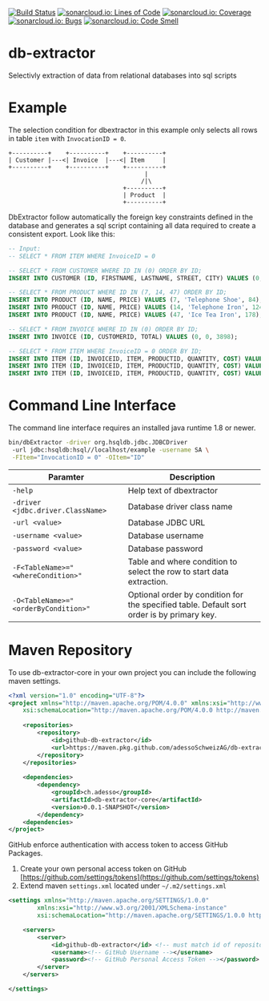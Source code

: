 [![Build Status](https://app.travis-ci.com/adessoSchweizAG/db-extractor.svg?branch=master)](https://app.travis-ci.com/github/adessoSchweizAG/db-extractor)
[![sonarcloud.io: Lines of Code](https://sonarcloud.io/api/project_badges/measure?project=ch.adesso%3Adb-extractor&metric=ncloc)](https://sonarcloud.io/dashboard?id=ch.adesso%3Adb-extractor)
[![sonarcloud.io: Coverage](https://sonarcloud.io/api/project_badges/measure?project=ch.adesso%3Adb-extractor&metric=coverage)](https://sonarcloud.io/dashboard?id=ch.adesso%3Adb-extractor)
[![sonarcloud.io: Bugs](https://sonarcloud.io/api/project_badges/measure?project=ch.adesso%3Adb-extractor&metric=bugs)](https://sonarcloud.io/dashboard?id=ch.adesso%3Adb-extractor)
[![sonarcloud.io: Code Smell](https://sonarcloud.io/api/project_badges/measure?project=ch.adesso%3Adb-extractor&metric=code_smells)](https://sonarcloud.io/dashboard?id=ch.adesso%3Adb-extractor)

# db-extractor
Selectivly extraction of data from relational databases into sql scripts

# Example

The selection condition for dbextractor in this example only selects all rows in table `item` with `InvocationID = 0`.

```
+----------+    +----------+    +----------+
| Customer |---<| Invoice  |---<| Item     |
+----------+    +----------+    +----------+
                                      |
                                     /|\
                                +----------+
                                | Product  |
                                +----------+
```

DbExtractor follow automatically the foreign key constraints defined in the database and generates a sql script containing all data required to create a consistent export. Look like this:

```sql
-- Input:
-- SELECT * FROM ITEM WHERE InvoiceID = 0

-- SELECT * FROM CUSTOMER WHERE ID IN (0) ORDER BY ID;
INSERT INTO CUSTOMER (ID, FIRSTNAME, LASTNAME, STREET, CITY) VALUES (0, 'Laura', 'Steel', '429 Seventh Av.', 'Dallas');

-- SELECT * FROM PRODUCT WHERE ID IN (7, 14, 47) ORDER BY ID;
INSERT INTO PRODUCT (ID, NAME, PRICE) VALUES (7, 'Telephone Shoe', 84);
INSERT INTO PRODUCT (ID, NAME, PRICE) VALUES (14, 'Telephone Iron', 124);
INSERT INTO PRODUCT (ID, NAME, PRICE) VALUES (47, 'Ice Tea Iron', 178);

-- SELECT * FROM INVOICE WHERE ID IN (0) ORDER BY ID;
INSERT INTO INVOICE (ID, CUSTOMERID, TOTAL) VALUES (0, 0, 3898);

-- SELECT * FROM ITEM WHERE InvoiceID = 0 ORDER BY ID;
INSERT INTO ITEM (ID, INVOICEID, ITEM, PRODUCTID, QUANTITY, COST) VALUES (0, 0, 2, 47, 3, 178);
INSERT INTO ITEM (ID, INVOICEID, ITEM, PRODUCTID, QUANTITY, COST) VALUES (1, 0, 1, 14, 19, 124);
INSERT INTO ITEM (ID, INVOICEID, ITEM, PRODUCTID, QUANTITY, COST) VALUES (2, 0, 0, 7, 12, 84);
```

# Command Line Interface

The command line interface requires an installed java runtime 1.8 or newer.

```sh
bin/dbExtractor -driver org.hsqldb.jdbc.JDBCDriver
 -url jdbc:hsqldb:hsql//localhost/example -username SA \
 -FItem="InvocationID = 0" -OItem="ID"
```

Paramter | Description
------ | -----------
`-help` | Help text of dbextractor
`-driver <jdbc.driver.ClassName>` | Database driver class name
`-url <value>` | Database JDBC URL
`-username <value>` | Database username
`-password <value>` | Database password
`-F<TableName>="<whereCondition>"` | Table and where condition to select the row to start data extraction.
`-O<TableName>="<orderByCondition>"` | Optional order by condition for the specified table. Default sort order is by primary key.

# Maven Repository
To use db-extractor-core in your own project you can include the following maven settings.

```xml
<?xml version="1.0" encoding="UTF-8"?>
<project xmlns="http://maven.apache.org/POM/4.0.0" xmlns:xsi="http://www.w3.org/2001/XMLSchema-instance"
	xsi:schemaLocation="http://maven.apache.org/POM/4.0.0 http://maven.apache.org/xsd/maven-4.0.0.xsd">
	
	<repositories>
		<repository>
			<id>github-db-extractor</id>
			<url>https://maven.pkg.github.com/adessoSchweizAG/db-extractor</url>
		</repository>
	</repositories>
	
	<dependencies>
		<dependency>
			<groupId>ch.adesso</groupId>
			<artifactId>db-extractor-core</artifactId>
			<version>0.0.1-SNAPSHOT</version>
		</dependency>
	<dependencies>
</project>
```

GitHub enforce authentication with access token to access GitHub Packages.
 1. Create your own personal access token on GitHub [https://github.com/settings/tokens](https://github.com/settings/tokens)
 1. Extend maven `settings.xml` located under `~/.m2/settings.xml`
```xml
<settings xmlns="http://maven.apache.org/SETTINGS/1.0.0"
		xmlns:xsi="http://www.w3.org/2001/XMLSchema-instance"
		xsi:schemaLocation="http://maven.apache.org/SETTINGS/1.0.0 https://maven.apache.org/xsd/settings-1.0.0.xsd">

	<servers>
		<server>
			<id>github-db-extractor</id> <!-- must match id of repository in pom.xml -->
			<username><!-- GitHub Username --></username>
			<password><!-- GitHub Personal Access Token --></password>
		</server>
	</servers>

</settings>
```
